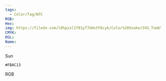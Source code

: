 ```yaml
---
tags:
  - Color/Tag/NTC
RGB:
Hex:
img: https://filedn.com/l0hpzxl1f01yT7GHxtF8cyk/Color%20Snake/SVG_Tumb%20Mass%20No%20Name/FBAC13.svg
CMYK:
HSL:
Name:
---
```

Sun
```palette
#FBAC13
```
RGB
